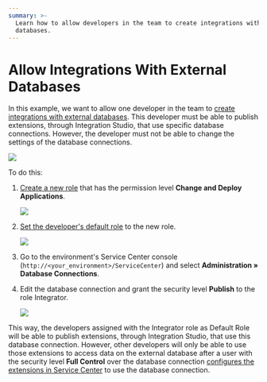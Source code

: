```yaml
---
summary: >-
  Learn how to allow developers in the team to create integrations with external
  databases.
---
```


# Allow Integrations With External Databases

In this example, we want to allow one developer in the team to [create integrations with external databases](../../extensibility-and-integration/connect-external-db.md). This developer must be able to publish extensions, through Integration Studio, that use specific database connections. However, the developer must not be able to change the settings of the database connections.

![](https://github.com/danielmarquespt/docs-product/tree/e7ea3f444d5129dab245c69ab72ae091554bc4fb/src/managing-the-applications-lifecycle/manage-it-teams/images/allow-external-db-integration-1.png?width=250)

To do this:

1. [Create a new role](create-an-it-role.md#create-a-new-role) that has the permission level **Change and Deploy Applications**.

   ![](https://github.com/danielmarquespt/docs-product/tree/e7ea3f444d5129dab245c69ab72ae091554bc4fb/src/managing-the-applications-lifecycle/manage-it-teams/images/lt-allow-external-db-integration-2.png?width=450)

2. [Set the developer's default role](create-an-it-role.md#set-the-user-default-role) to the new role.

   ![](https://github.com/danielmarquespt/docs-product/tree/e7ea3f444d5129dab245c69ab72ae091554bc4fb/src/managing-the-applications-lifecycle/manage-it-teams/images/lt-allow-external-db-integration-3.png?width=450)

3. Go to the environment's Service Center console \(`http://<your_environment>/ServiceCenter`\) and select **Administration » Database Connections**.
4. Edit the database connection and grant the security level **Publish** to the role Integrator.

   ![](https://github.com/danielmarquespt/docs-product/tree/e7ea3f444d5129dab245c69ab72ae091554bc4fb/src/managing-the-applications-lifecycle/manage-it-teams/images/sc-allow-external-db-integration-4.png?width=600)

This way, the developers assigned with the Integrator role as Default Role will be able to publish extensions, through Integration Studio, that use this database connection. However, other developers will only be able to use those extensions to access data on the external database after a user with the security level **Full Control** over the database connection [configures the extensions in Service Center](../../extensibility-and-integration/connect-external-db.md#configure-the-extension-to-use-a-database-connection) to use the database connection.

